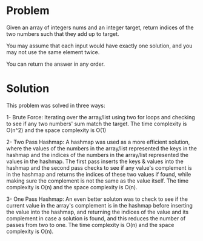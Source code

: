 # Problem
Given an array of integers nums and an integer target, return indices of the two numbers such that they add up to target.

You may assume that each input would have exactly one solution, and you may not use the same element twice.

You can return the answer in any order.

# Solution
This problem was solved in three ways:

1- Brute Force: Iterating over the array/list using two for loops and checking to see if any two numbers' sum match the target. The time complexity is O(n^2) and the space complexity is O(1)

2- Two Pass Hashmap: A hashmap was used as a more efficient solution, where the values of the numbers in the array/list represented the keys in the hashmap and the indices of the numbers in the array/list represented the values in the hashmap. The first pass inserts the keys & values into the hashmap and the second pass checks to see if any value's complement is in the hashmap and returns the indices of these two values if found, while making sure the complement is not the same as the value itself. The time complexity is O(n) and the space complexity is O(n).

3- One Pass Hashmap: An even better soluton was to check to see if the current value in the array's complement is in the hashmap before inserting the value into the hashmap, and returning the indices of the value and its complement in case a solution is found, and this reduces the number of passes from two to one. The time complexity is O(n) and the space complexity is O(n).
